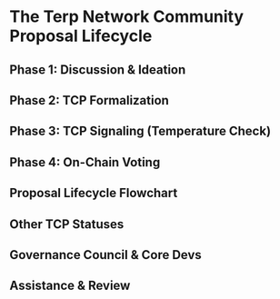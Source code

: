 # The Terp Network Community Proposal Lifecycle 

## Phase 1: Discussion & Ideation

## Phase 2: TCP Formalization 

## Phase 3: TCP Signaling (Temperature Check)

## Phase 4: On-Chain Voting

## Proposal Lifecycle Flowchart

## Other TCP Statuses

## Governance Council & Core Devs

## Assistance & Review